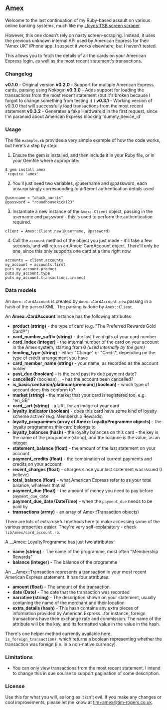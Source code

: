 ## Amex

Welcome to the last continuation of my Ruby-based assault on various online
banking systems, much like my
[Lloyds TSB screen scraper](https://github.com/timrogers/lloydstsb).

However, this one doesn't rely on nasty screen-scraping. Instead, it uses
the previous unknown internal API used by American Express for their
"Amex UK" iPhone app. I suspect it works elsewhere, but I haven't tested.

This allows you to fetch the details of all the cards on your American
Express login, as well as the most recent statement's transactions.

### Changelog

__v0.1.0__ - Original version
__v0.2.0__ - Support for multiple American Express cards, parsing using
Nokogiri
__v0.3.0__ - Adds support for loading the transactions from the most recent statement
(but it's broken because I forgot to change something from testing :( )
__v0.3.1__ - Working version of v0.3.0 that will successfully load transactions
from the most recent statement
__v0.3.2__ - Generates a fake HardwareId in the first request, since I'm
paranoid about American Express blocking 'dummy_device_id'

### Usage

The file `example.rb` provides a very simple example of how the code works, but here's a step by step:

1. Ensure the gem is installed, and then include it in your Ruby file, or in your Gemfile where appropriate:

```
$ gem install amex
`require 'amex'
```

2. You'll just need two variables, @username and @password, each unsurprisingly corresponding to different authentication details used

```
@username = "chuck_norris"
@password = "roundhousekick123"
```

3. Instantiate a new instance of the `Amex::Client` object, passing in the
username and password - this is used to perform the authentication required.

`client = Amex::Client.new(@username, @password)`

4. Call the `account` method of the object you just made - it'll take a few seconds, and will return an Amex::CardAccount object. There'll only be one, since this
only supports one card at a time right now.

```
accounts = client.accounts
my_account = accounts.first
puts my_account.product
puts my_account.type
puts my_account.transactions.inspect
```

### Data models

An `Amex::CardAccount` is created by `Amex::CardAccount.new` passing in a hash
of the parsed XML. The parsing is done by `Amex::Client`.

An __Amex::CardAccount__ instance has the following attributes:

* __product (string)__ - the type of card (e.g. "The Preferred Rewards Gold Card®")
* __card_number_suffix (string)__ - the last five digits of your card number
* __card_index (integer)__ - the internal number of the card on your account
in the Amex system, starting from 0 *(used internally by the gem)*
* __lending_type (string)__ - either "Charge" or "Credit", depending on the type of credit arrangement you have
* __card_member_name (string)__ - your name, as recorded as the account holder
* __past_due (boolean)__ - is the card past its due payment date?
* __cancelled?__ (boolean)__ - has the account been cancelled?
* __is_basic/centurion/platinum/premium] (boolean)__ - which type of account does this conform to?
* __market (string)__ - the market that your card is registered too, e.g. "en_GB"
* __card__art (string)__ - a URL for an image of your card
* __loyalty_indicator (boolean)__ - does this card have some
kind of loyalty scheme active? (e.g. Membership Rewards)
* __loyalty_programmes (array of Amex::LoyaltyProgramme objects)__ - the loyalty programmes this card belongs to
* __loyalty_balances (hash)__ - the loyalty balances on this card - the key is the name of the programme (string), and the balance is the value, as an integer
* __statement_balance (float)__ - the amount of the last statement on your account
* __payment_credits (float)__ - the combination of current payments and credits on your account
* __recent_charges (float)__ - charges since your last statement was issued (I believe)
* __total_balance (float)__ - what American Express refer to as your total balance, whatever that is!
* __payment_due (float)__ - the amount of money you need to pay before `payment_due_date`
* __payment_due_date (DateTime)__ - when the `payment_due` needs to be paid by
* __transactions (array)__ - an array of Amex::Transaction objects)

There are lots of extra useful methods here to make accessing
some of the various properties easier. They're very self-explanatory - check `lib/amex/card_account.rb`.

A __Amex::LoyaltyProgramme has just two attributes:

* __name (string)__ - The name of the programme, most often "Membership Rewards"
* __balance (integer)__ - The balance of the programme

An __Amex::Transaction represents a transaction in your most recent American
Express statement. It has four attributes:

* __amount (float)__ - The amount of the transaction
* __date (Date)__ - The date that the transaction was recorded
* __narrative (string)__ - The description shown on your statement, usually
contaning the name of the merchant and their location
* __extra_details (hash)__ - This hash contains any extra pieces of information
provided by American Express...for instance, foreign transactions have their
exchange rate and commission. The name of the attribute will be the key, and
its formatted value in the value in the hash.

There's one helper method currently available here, `is_foreign_transaction?`,
which returns a boolean representing whether the transaction was foreign (i.e.
in a non-native currency).

### Limitations

* You can only view transactions from the most recent statement. I intend
to change this in due course to support pagination of some description.

### License

Use this for what you will, as long as it isn't evil. If you make any changes or cool improvements, please let me know at <tim+amex@tim-rogers.co.uk>.

